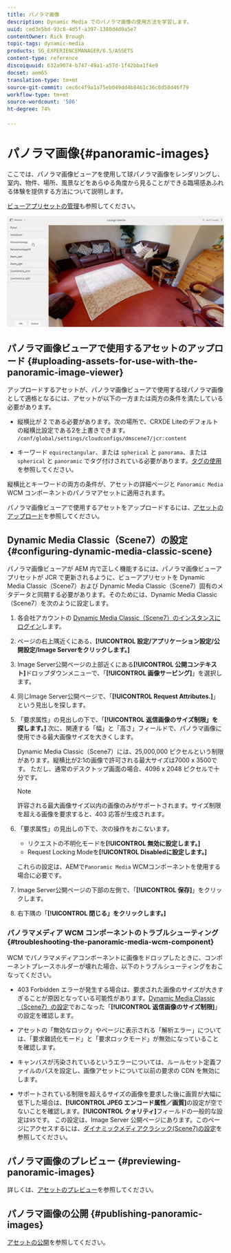 ```yaml
---
title: パノラマ画像
description: Dynamic Media でのパノラマ画像の使用方法を学習します。
uuid: ced3e5bd-93c8-4d5f-a397-1380d4d0a5e7
contentOwner: Rick Brough
topic-tags: dynamic-media
products: SG_EXPERIENCEMANAGER/6.5/ASSETS
content-type: reference
discoiquuid: 632a9074-b747-49a1-a57d-1f42bba1f4e9
docset: aem65
translation-type: tm+mt
source-git-commit: cec6c4f9a1a75eb049dd4b8461c36c8d58d46f79
workflow-type: tm+mt
source-wordcount: '586'
ht-degree: 74%

---
```



# パノラマ画像{#panoramic-images}

ここでは、パノラマ画像ビューアを使用して球パノラマ画像をレンダリングし、室内、物件、場所、風景などをあらゆる角度から見ることができる臨場感あふれる体験を提供する方法について説明します。

[ビューアプリセットの管理](/help/assets/managing-viewer-presets.md)も参照してください。

![panoramic-image2](assets/panoramic-image2.png)

## パノラマ画像ビューアで使用するアセットのアップロード {#uploading-assets-for-use-with-the-panoramic-image-viewer}

アップロードするアセットが、パノラマ画像ビューアで使用する球パノラマ画像として適格となるには、アセットが以下の一方または両方の条件を満たしている必要があります。

* 縦横比が 2 である必要があります。次の場所で、CRXDE Liteのデフォルトの縦横比設定である2を上書きできます。
   `/conf/global/settings/cloudconfigs/dmscene7/jcr:content`

* キーワード `equirectangular`、または `spherical` と `panorama`、または `spherical` と `panoramic` でタグ付けされている必要があります。[タグの使用](/help/sites-authoring/tags.md)を参照してください。

縦横比とキーワードの両方の条件が、アセットの詳細ページと `Panoramic Media` WCM コンポーネントのパノラマアセットに適用されます。

パノラマ画像ビューアで使用するアセットをアップロードするには、[アセットのアップロード](/help/assets/manage-assets.md#uploading-assets)を参照してください。

## Dynamic Media Classic（Scene7）の設定  {#configuring-dynamic-media-classic-scene}

パノラマ画像ビューアが AEM 内で正しく機能するには、パノラマ画像ビューアプリセットが JCR で更新されるように、ビューアプリセットを Dynamic Media Classic（Scene7）および Dynamic Media Classic（Scene7）固有のメタデータと同期する必要があります。そのためには、Dynamic Media Classic（Scene7）を次のように設定します。

1. 各会社アカウントの [Dynamic Media Classic（Scene7）のインスタンスにログイン](https://www.adobe.com/jp/marketing/experience-manager/scene7-login.html)します。

1. ページの右上隅近くにある、**[!UICONTROL 設定/アプリケーション設定/公開設定/Image Serverをクリックします。]**
1. Image Server公開ページの上部近くにある&#x200B;**[!UICONTROL 公開コンテキスト]**&#x200B;ドロップダウンメニューで、「**[!UICONTROL 画像サービング]**」を選択します。

1. 同じImage Server公開ページで、「**[!UICONTROL Request Attributes.]**」という見出しを探します。
1. 「要求属性」の見出しの下で、「**[!UICONTROL 返信画像のサイズ制限」を探します。]** 次に、関連する「幅」と「高さ」フィールドで、パノラマ画像に使用できる最大画像サイズを大きくします。

   Dynamic Media Classic（Scene7）には、25,000,000 ピクセルという制限があります。縦横比が2:1の画像で許可される最大サイズは7000 x 3500です。 ただし、通常のデスクトップ画面の場合、4096 x 2048 ピクセルで十分です。

   >[!NOTE]
   >
   >許容される最大画像サイズ以内の画像のみがサポートされます。サイズ制限を超える画像を要求すると、403 応答が生成されます。

1. 「要求属性」の見出しの下で、次の操作をおこないます。

   * リクエストの不明化モードを&#x200B;**[!UICONTROL 無効に設定します。]**
   * Request Locking Modeを&#x200B;**[!UICONTROL Disabledに設定します。]**

   これらの設定は、AEMで`Panoramic Media` WCMコンポーネントを使用する場合に必要です。

1. Image Server公開ページの下部の左側で、「**[!UICONTROL 保存]**」をクリックします。

1. 右下隅の「**[!UICONTROL 閉じる」をクリックします。]**

### パノラマメディア WCM コンポーネントのトラブルシューティング {#troubleshooting-the-panoramic-media-wcm-component}

WCM でパノラマメディアコンポーネントに画像をドロップしたときに、コンポーネントプレースホルダーが壊れた場合、以下のトラブルシューティングをおこなってください。

* 403 Forbidden エラーが発生する場合は、要求された画像のサイズが大きすぎることが原因となっている可能性があります。[Dynamic Media Classic（Scene7）の設定](/help/assets/panoramic-images.md#configuring-dynamic-media-classic-scene)でおこなった「**[!UICONTROL 返信画像のサイズ制限]**」の設定を確認します。

* アセットの「無効なロック」やページに表示される「解析エラー」については、「要求難読化モード」と「要求ロックモード」が無効になっていることを確認します。
* キャンバスが汚染されているというエラーについては、ルールセット定義ファイルのパスを設定し、画像アセットについて以前の要求の CDN を無効にします。
* サポートされている制限を超えるサイズの画像を要求した後に画質が大幅に低下した場合は、**[!UICONTROL JPEG エンコード属性／画質]**&#x200B;の設定が空でないことを確認します。**[!UICONTROL クォリティ]**&#x200B;フィールドの一般的な設定は`95`です。 この設定は、Image Server 公開ページにあります。このページにアクセスするには、[ダイナミックメディアクラシック(Scene7)の設定](/help/assets/panoramic-images.md#configuring-dynamic-media-classic-scene)を参照してください。

## パノラマ画像のプレビュー {#previewing-panoramic-images}

詳しくは、[アセットのプレビュー](/help/assets/previewing-assets.md)を参照してください。

## パノラマ画像の公開  {#publishing-panoramic-images}

[アセットの公開](/help/assets/publishing-dynamicmedia-assets.md)を参照してください。
